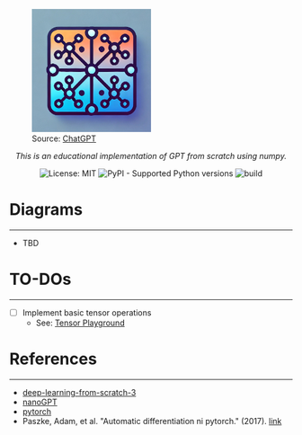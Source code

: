 <figure>
    <img src='./asset/img/numpy2gpt-logo.png' alt='logo' width="50%" height="50%" />
    <figcaption>Source: <a href="https://openai.com">ChatGPT</a></figcaption>
</figure>

<p align="center">
  <em>This is an educational implementation of GPT from scratch using numpy.</em>
</p>

<p align="center">
  <img alt="License: MIT" src="https://img.shields.io/badge/License-MIT-blue.svg">
  <img alt="PyPI - Supported Python versions" src="https://img.shields.io/badge/python-3.12-blue">
  <img alt="build" src="https://github.com/ITHwang/numpy2gpt/actions/workflows/main.yml/badge.svg">
</p>

# Diagrams
---
- TBD

# TO-DOs
---
- [ ] Implement basic tensor operations
  - See: [Tensor Playground](https://www.kaggle.com/code/reichenbch/tensor-playground)

# References
---
- [deep-learning-from-scratch-3](https://github.com/oreilly-japan/deep-learning-from-scratch-3)
- [nanoGPT](https://github.com/karpathy/nanoGPT)
- [pytorch](https://github.com/pytorch/pytorch)
- Paszke, Adam, et al. "Automatic differentiation ni pytorch." (2017). [link](https://openreview.net/pdf?id=BJJsrmfCZ)
